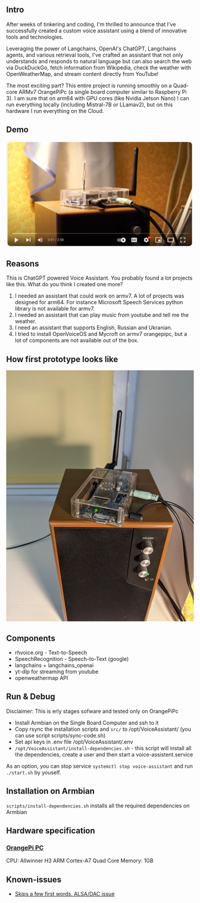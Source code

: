 ## Intro

After weeks of tinkering and coding, I'm thrilled to announce that I've successfully created a custom voice assistant using a blend of innovative tools and technologies.


Leveraging the power of Langchains, OpenAI's ChatGPT, Langchains agents, and various retrieval tools, I've crafted an assistant that not only understands and responds to natural language but can also search the web via DuckDuckGo, fetch information from Wikipedia, check the weather with OpenWeatherMap, and stream content directly from YouTube!


The most exciting part? This entire project is running smoothly on a Quad-core ARMv7 OrangePiPc (a single board computer similar to Raspberry Pi 3). I am sure that on arm64 with GPU cores (like Nvidia Jetson Nano) I can run everything locally (including Mistral-7B or LLamav2), but on this hardware I run everything on the Cloud.

## Demo

[ ![](doc/youtube.webp)](https://youtu.be/DmsoqtqpCfA)

## Reasons 
This is ChatGPT powered Voice Assistant. You probably found a lot projects like this. What do you think I created one more?

1. I needed an assistant that could work on armv7. A lot of projects was designed for arm64. For instance Microsoft Speech Services python library is not available for armv7. 
2. I needed an assistant that can play music from youtube and tell me the weather.
3. I need an assistant that supports English, Russian and Ukranian.
4. I tried to install OpenVoiceOS and Mycroft on armv7 orangepipc, but a lot of components are not available out of the box.

## How first prototype looks like
![](Research/orangepipc1.webp)

## Components

- rhvoice.org - Text-to-Speech
- SpeechRecognition - Speech-to-Text (google)
- langchains + langchains_openai
- yt-dlp for streaming from youtube
- openweathermap API


## Run & Debug
Disclaimer: This is erly stages sofware and tested only on OrangePiPc

- Install Armbian on the Single Board Computer and ssh to it
- Copy rsync the installation scripts and `src/` to /opt/VoiceAssistant/ (you can use script scripts/sync-code.sh)
- Set api keys in .env file /opt/VoiceAssistant/.env
- `/opt/VoiceAssistant/install-dependencies.sh` - this script will install all the dependencies, create a user and then start a voice-assistent.service

As an option, you can stop service `systemctl stop voice-assistant` and run `./start.sh` by youself.

## Installation on Armbian
`scripts/install-dependencies.sh` installs all the required dependencies on Armbian


## Hardware specification

### [OrangePi PC](http://www.orangepi.org/orangepiwiki/index.php/Orange_Pi_PC)
CPU: Allwinner H3 ARM Cortex-A7 Quad Core
Memory: 1GB


## Known-issues

- [Skips a few first words. ALSA/DAC issue](https://forum.armbian.com/topic/33427-orangepipc-alsa-playvlc-skips-a-few-seconds-of-the-audio/)